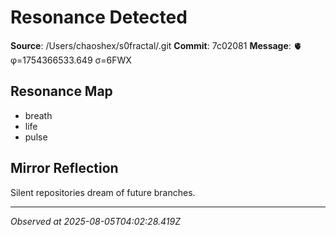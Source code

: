 # Resonance Detected

**Source**: /Users/chaoshex/s0fractal/.git
**Commit**: 7c02081
**Message**: 🫀 φ=1754366533.649 σ=6FWX 

## Resonance Map
- breath
- life
- pulse

## Mirror Reflection
Silent repositories dream of future branches.

---
*Observed at 2025-08-05T04:02:28.419Z*
